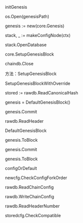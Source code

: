 initGenesis

os.Open\(genesisPath\)

genesis := new\(core.Genesis\)

stack, \_ := makeConfigNode\(ctx\)

stack.OpenDatabase

core.SetupGenesisBlock

chaindb.Close

方法：SetupGenesisBlock

SetupGenesisBlockWithOverride

stored := rawdb.ReadCanonicalHash

genesis = DefaultGenesisBlock\(\)

genesis.Commit

rawdb.ReadHeader

DefaultGenesisBlock

genesis.ToBlock

genesis.Commit

genesis.ToBlock

configOrDefault

newcfg.CheckConfigForkOrder

rawdb.ReadChainConfig

rawdb.WriteChainConfig

rawdb.ReadHeaderNumber

storedcfg.CheckCompatible

